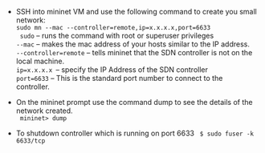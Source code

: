 - SSH into mininet VM and use the following command to create you small network:<br/>
``` sudo mn --mac --controller=remote,ip=x.x.x.x,port=6633 ```<br/>
``` sudo``` – runs the command with root or superuser privileges<br/>
```--mac``` – makes the mac address of your hosts similar to the IP address. <br/>
```--controller=remote``` – tells mininet that the SDN controller is not on the local machine.<br/>
```ip=x.x.x.x ```– specify the IP Address of the SDN controller <br/>
```port=6633``` – This is the standard port number to connect to the controller.<br/>

- On the mininet prompt use the command dump to see the details of the network created.<br/>
``` mininet> dump```

- To shutdown controller which is running on port 6633 ``` $ sudo fuser -k 6633/tcp```<br/>




